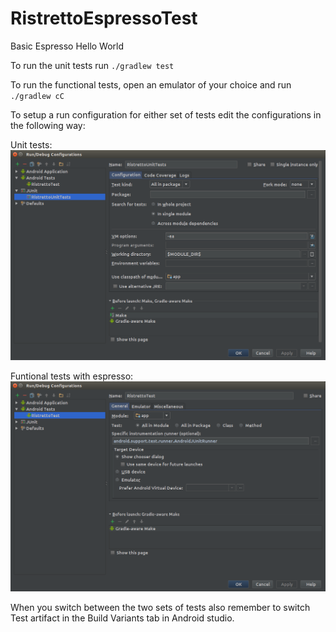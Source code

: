 # RistrettoEspressoTest

Basic Espresso Hello World

To run the unit tests run `./gradlew test`

To run the functional tests, open an emulator of your choice and run `./gradlew cC`

To setup a run configuration for either set of tests edit the configurations in the following way:

Unit tests:
![Unit test run configuration](ScreenshotUnitTest.png)

Funtional tests with espresso:
![Functional test run configruation](ScreenshotFunctionalTest.png)

When you switch between the two sets of tests also remember to switch Test artifact in the Build Variants tab in Android studio.